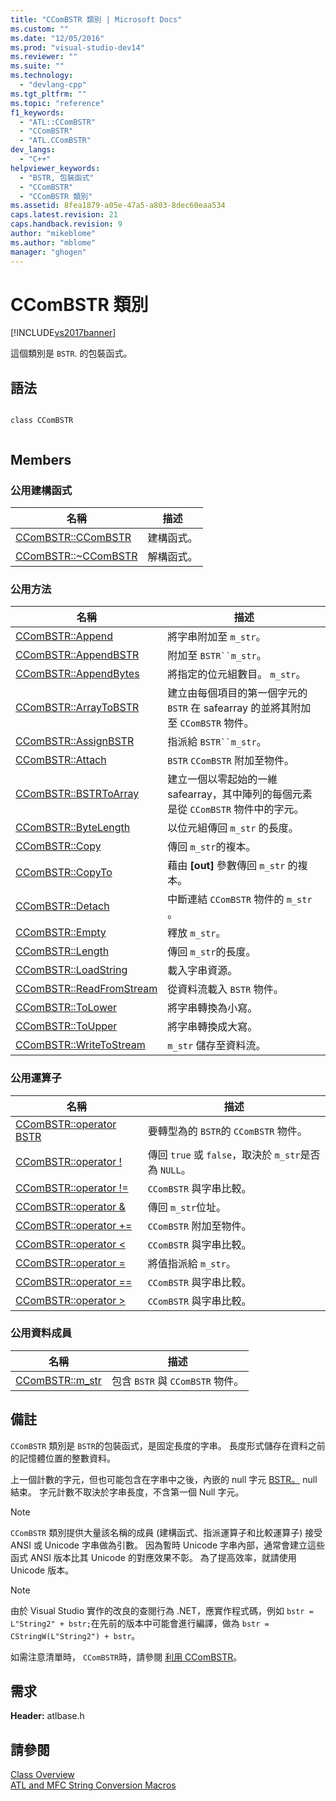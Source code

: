 ```yaml
---
title: "CComBSTR 類別 | Microsoft Docs"
ms.custom: ""
ms.date: "12/05/2016"
ms.prod: "visual-studio-dev14"
ms.reviewer: ""
ms.suite: ""
ms.technology: 
  - "devlang-cpp"
ms.tgt_pltfrm: ""
ms.topic: "reference"
f1_keywords: 
  - "ATL::CComBSTR"
  - "CComBSTR"
  - "ATL.CComBSTR"
dev_langs: 
  - "C++"
helpviewer_keywords: 
  - "BSTR, 包裝函式"
  - "CComBSTR"
  - "CComBSTR 類別"
ms.assetid: 8fea1879-a05e-47a5-a803-8dec60eaa534
caps.latest.revision: 21
caps.handback.revision: 9
author: "mikeblome"
ms.author: "mblome"
manager: "ghogen"
---
```

# CComBSTR 類別
[!INCLUDE[vs2017banner](../../assembler/inline/includes/vs2017banner.md)]

這個類別是 `BSTR`. 的包裝函式。  
  
## 語法  
  
```  
  
class CComBSTR  
  
```  
  
## Members  
  
### 公用建構函式  
  
|名稱|描述|  
|--------|--------|  
|[CComBSTR::CComBSTR](../Topic/CComBSTR::CComBSTR.md)|建構函式。|  
|[CComBSTR::~CComBSTR](../Topic/CComBSTR::~CComBSTR.md)|解構函式。|  
  
### 公用方法  
  
|名稱|描述|  
|--------|--------|  
|[CComBSTR::Append](../Topic/CComBSTR::Append.md)|將字串附加至 `m_str`。|  
|[CComBSTR::AppendBSTR](../Topic/CComBSTR::AppendBSTR.md)|附加至 `BSTR``m_str`。|  
|[CComBSTR::AppendBytes](../Topic/CComBSTR::AppendBytes.md)|將指定的位元組數目。 `m_str`。|  
|[CComBSTR::ArrayToBSTR](../Topic/CComBSTR::ArrayToBSTR.md)|建立由每個項目的第一個字元的 `BSTR` 在 safearray 的並將其附加至 `CComBSTR` 物件。|  
|[CComBSTR::AssignBSTR](../Topic/CComBSTR::AssignBSTR.md)|指派給 `BSTR``m_str`。|  
|[CComBSTR::Attach](../Topic/CComBSTR::Attach.md)|`BSTR` `CComBSTR` 附加至物件。|  
|[CComBSTR::BSTRToArray](../Topic/CComBSTR::BSTRToArray.md)|建立一個以零起始的一維 safearray，其中陣列的每個元素是從 `CComBSTR` 物件中的字元。|  
|[CComBSTR::ByteLength](../Topic/CComBSTR::ByteLength.md)|以位元組傳回 `m_str` 的長度。|  
|[CComBSTR::Copy](../Topic/CComBSTR::Copy.md)|傳回 `m_str`的複本。|  
|[CComBSTR::CopyTo](../Topic/CComBSTR::CopyTo.md)|藉由 **\[out\]** 參數傳回 `m_str` 的複本。|  
|[CComBSTR::Detach](../Topic/CComBSTR::Detach.md)|中斷連結 `CComBSTR` 物件的 `m_str` 。|  
|[CComBSTR::Empty](../Topic/CComBSTR::Empty.md)|釋放 `m_str`。|  
|[CComBSTR::Length](../Topic/CComBSTR::Length.md)|傳回 `m_str`的長度。|  
|[CComBSTR::LoadString](../Topic/CComBSTR::LoadString.md)|載入字串資源。|  
|[CComBSTR::ReadFromStream](../Topic/CComBSTR::ReadFromStream.md)|從資料流載入 `BSTR` 物件。|  
|[CComBSTR::ToLower](../Topic/CComBSTR::ToLower.md)|將字串轉換為小寫。|  
|[CComBSTR::ToUpper](../Topic/CComBSTR::ToUpper.md)|將字串轉換成大寫。|  
|[CComBSTR::WriteToStream](../Topic/CComBSTR::WriteToStream.md)|`m_str` 儲存至資料流。|  
  
### 公用運算子  
  
|名稱|描述|  
|--------|--------|  
|[CComBSTR::operator BSTR](../Topic/CComBSTR::operator%20BSTR.md)|要轉型為的 `BSTR`的 `CComBSTR` 物件。|  
|[CComBSTR::operator \!](../Topic/CComBSTR::operator%20!.md)|傳回 `true` 或 `false`，取決於 `m_str`是否為 `NULL`。|  
|[CComBSTR::operator \!\=](../Topic/CComBSTR::operator%20!=.md)|`CComBSTR` 與字串比較。|  
|[CComBSTR::operator &](../Topic/CComBSTR::operator%20&.md)|傳回 `m_str`位址。|  
|[CComBSTR::operator \+\=](../Topic/CComBSTR::operator%20+=.md)|`CComBSTR` 附加至物件。|  
|[CComBSTR::operator \<](../Topic/CComBSTR::operator%20%3C.md)|`CComBSTR` 與字串比較。|  
|[CComBSTR::operator \=](../Topic/CComBSTR::operator%20=.md)|將值指派給 `m_str`。|  
|[CComBSTR::operator \=\=](../Topic/CComBSTR::operator%20==.md)|`CComBSTR` 與字串比較。|  
|[CComBSTR::operator \>](../Topic/CComBSTR::operator%20%3E.md)|`CComBSTR` 與字串比較。|  
  
### 公用資料成員  
  
|名稱|描述|  
|--------|--------|  
|[CComBSTR::m\_str](../Topic/CComBSTR::m_str.md)|包含 `BSTR` 與 `CComBSTR` 物件。|  
  
## 備註  
 `CComBSTR` 類別是 `BSTR`的包裝函式，是固定長度的字串。  長度形式儲存在資料之前的記憶體位置的整數資料。  
  
 上一個計數的字元，但也可能包含在字串中之後，內嵌的 null 字元 [BSTR。](http://msdn.microsoft.com/zh-tw/1b2d7d2c-47af-4389-a6b6-b01b7e915228) null 結束。  字元計數不取決於字串長度，不含第一個 Null 字元。  
  
> [!NOTE]
>  `CComBSTR` 類別提供大量該名稱的成員 \(建構函式、指派運算子和比較運算子\) 接受 ANSI 或 Unicode 字串做為引數。  因為暫時 Unicode 字串內部，通常會建立這些函式 ANSI 版本比其 Unicode 的對應效果不彰。  為了提高效率，就請使用 Unicode 版本。  
  
> [!NOTE]
>  由於 Visual Studio 實作的改良的查閱行為 .NET，應實作程式碼，例如 `bstr = L"String2" + bstr;`在先前的版本中可能會進行編譯，做為 `bstr = CStringW(L"String2") + bstr`。  
  
 如需注意清單時， `CComBSTR`時，請參閱 [利用 CComBSTR](../../atl/programming-with-ccombstr-atl.md)。  
  
## 需求  
 **Header:** atlbase.h  
  
## 請參閱  
 [Class Overview](../../atl/atl-class-overview.md)   
 [ATL and MFC String Conversion Macros](../Topic/ATL%20and%20MFC%20String%20Conversion%20Macros.md)